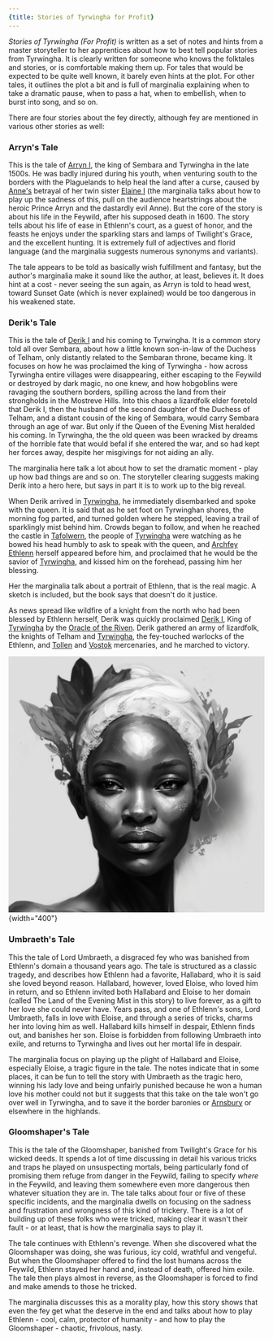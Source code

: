 ```yaml
---
{title: Stories of Tyrwingha for Profit}
---
```

*Stories of Tyrwingha (For Profit)* is written as a set of notes and hints from a master storyteller to her apprentices about how to best tell popular stories from Tyrwingha. It is clearly written for someone who knows the folktales and stories, or is comfortable making them up. For tales that would be expected to be quite well known, it barely even hints at the plot. For other tales, it outlines the plot a bit and is full of marginalia explaining when to take a dramatic pause, when to pass a hat, when to embellish, when to burst into song, and so on. 

There are four stories about the fey directly, although fey are mentioned in various other stories as well:
### Arryn's Tale
This is the tale of [Arryn I](<../../../people/historical-figures/sembaran-royalty/arryn-i.md>), the king of Sembara and Tyrwingha in the late 1500s. He was badly injured during his youth, when venturing south to the borders with the Plaguelands to help heal the land after a curse, caused by [Anne's](<../../../people/historical-figures/sembaran-royalty/anne.md>) betrayal of her twin sister [Elaine I](<../../../people/historical-figures/sembaran-royalty/elaine-i.md>) (the marginalia talks about how to play up the sadness of this, pull on the audience heartstrings about the heroic Prince Arryn and the dastardly evil Anne). But the core of the story is about his life in the Feywild, after his supposed death in 1600. The story tells about his life of ease in Ethlenn's court, as a guest of honor, and the feasts he enjoys under the sparkling stars and lamps of Twilight's Grace, and the excellent hunting. It is extremely full of adjectives and florid language (and the marginalia suggests numerous synonyms and variants). 

The tale appears to be told as basically wish fulfillment and fantasy, but the author's marginalia make it sound like the author, at least, believes it. It does hint at a cost - never seeing the sun again, as Arryn is told to head west, toward Sunset Gate (which is never explained) would be too dangerous in his weakened state.


### Derik's Tale
This is the tale of [Derik I](<../../../people/historical-figures/sembaran-royalty/derik-i.md>) and his coming to Tyrwingha. It is a common story told all over Sembara, about how a little known son-in-law of the Duchess of Telham, only distantly related to the Sembaran throne, became king. It focuses on how he was proclaimed the king of Tyrwingha - how across Tyrwingha entire villages were disappearing, either escaping to the Feywild or destroyed by dark magic, no one knew, and how hobgoblins were ravaging the southern borders, spilling across the land from their strongholds in the Mostreve Hills. Into this chaos a lizardfolk elder foretold that Derik I, then the husband of the second daughter of the Duchess of Telham, and a distant cousin of the king of Sembara, would carry Sembara through an age of war. But only if the Queen of the Evening Mist heralded his coming. In Tyrwingha, the the old queen was been wracked by dreams of the horrible fate that would befal if she entered the war, and so had kept her forces away, despite her misgivings for not aiding an ally. 

The marginalia here talk a lot about how to set the dramatic moment - play up how bad things are and so on. The storyteller clearing suggests making Derik into a hero here, but says in part it is to work up to the big reveal.

When Derik arrived in [Tyrwingha](<../../../gazetteer/greater-sembara/tyrwingha/tyrwingha.md>), he immediately disembarked and spoke with the queen. It is said that as he set foot on Tyrwinghan shores, the morning fog parted, and turned golden where he stepped, leaving a trail of sparklingly mist behind him. Crowds began to follow, and when he reached the castle in [Tafolwern](<../../../gazetteer/greater-sembara/tyrwingha/tafolwern.md>), the people of [Tyrwingha](<../../../gazetteer/greater-sembara/tyrwingha/tyrwingha.md>) were watching as he bowed his head humbly to ask to speak with the queen, and [Archfey Ethlenn](<../../../people/extraplanar-powers/archfey-ethlenn.md>) herself appeared before him, and proclaimed that he would be the savior of [Tyrwingha](<../../../gazetteer/greater-sembara/tyrwingha/tyrwingha.md>), and kissed him on the forehead, passing him her blessing.  

Her the marginalia talk about a portrait of Ethlenn, that is the real magic. A sketch is included, but the book says that doesn't do it justice.

As news spread like wildfire of a knight from the north who had been blessed by Ethlenn herself, Derik was quickly proclaimed [Derik I](<../../../people/historical-figures/sembaran-royalty/derik-i.md>), King of [Tyrwingha](<../../../gazetteer/greater-sembara/tyrwingha/tyrwingha.md>) by the [Oracle of the Riven](<../../../groups/oracle-of-the-riven.md>). Derik gathered an army of lizardfolk, the knights of Telham and [Tyrwingha](<../../../gazetteer/greater-sembara/tyrwingha/tyrwingha.md>), the fey-touched warlocks of the Ethlenn, and [Tollen](<../../../gazetteer/western-green-sea/tollen/tollen.md>) and [Vostok](<../../../gazetteer/western-green-sea/vostok/vostok.md>) mercenaries, and he marched to victory.

![Tyrwingha Stories Sketch Of Ethlenn](../../../assets/tyrwingha-stories-sketch-of-ethlenn.png){width="400"}


### Umbraeth's Tale
This the tale of Lord Umbraeth, a disgraced fey who was banished from Ethlenn's domain a thousand years ago. The tale is structured as a classic tragedy, and describes how Ethlenn had a favorite, Hallabard, who it is said she loved beyond reason. Hallabard, however, loved Eloise, who loved him in return, and so Ethlenn invited both Hallabard and Eloise to her domain (called The Land of the Evening Mist in this story) to live forever, as a gift to her love she could never have. Years pass, and one of Ethlenn's sons, Lord Umbraeth, falls in love with Eloise, and through a series of tricks, charms her into loving him as well. Hallabard kills himself in despair, Ethlenn finds out, and banishes her son. Eloise is forbidden from following Umbraeth into exile, and returns to Tyrwingha and lives out her mortal life in despair. 

The marginalia focus on playing up the plight of Hallabard and Eloise, especially Eloise, a tragic figure in the tale. The notes indicate that in some places, it can be fun to tell the story with Umbraeth as the tragic hero, winning his lady love and being unfairly punished because he won a human love his mother could not but it suggests that this take on the tale won't go over well in Tyrwingha, and to save it the border baronies or [Arnsbury](<../../../gazetteer/greater-sembara/sembara/heartlands/arnsbury.md>) or elsewhere in the highlands. 



### Gloomshaper's Tale
This is the tale of the Gloomshaper, banished from Twilight's Grace for his wicked deeds. It spends a lot of time discussing in detail his various tricks and traps he played on unsuspecting mortals, being particularly fond of promising them refuge from danger in the Feywild, failing to specify *where* in the Feywild, and leaving them somewhere even more dangerous then whatever situation they are in. The tale talks about four or five of these specific incidents, and the marginalia dwells on focusing on the sadness and frustration and wrongness of this kind of trickery. There is a lot of building up of these folks who were tricked, making clear it wasn't their fault - or at least, that is how the marginalia says to play it.

The tale continues with Ethlenn's revenge. When she discovered what the Gloomshaper was doing, she was furious, icy cold, wrathful and vengeful. But when the Gloomshaper offered to find the lost humans across the Feywild, Ethlenn stayed her hand and, instead of death, offered him exile. The tale then plays almost in reverse, as the Gloomshaper is forced to find and make amends to those he tricked. 

The marginalia discusses this as a morality play, how this story shows that even the fey get what the deserve in the end and talks about how to play Ethlenn - cool, calm, protector of humanity - and how to play the Gloomshaper - chaotic, frivolous, nasty.



